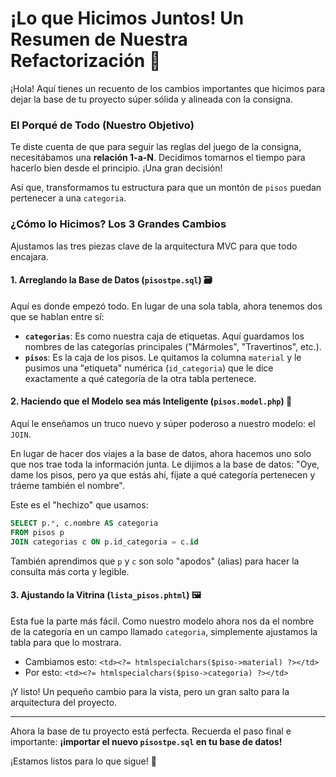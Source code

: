 # ¡Lo que Hicimos Juntos! Un Resumen de Nuestra Refactorización 🚀

¡Hola! Aquí tienes un recuento de los cambios importantes que hicimos para dejar la base de tu proyecto súper sólida y alineada con la consigna.

### El Porqué de Todo (Nuestro Objetivo)

Te diste cuenta de que para seguir las reglas del juego de la consigna, necesitábamos una **relación 1-a-N**. Decidimos tomarnos el tiempo para hacerlo bien desde el principio. ¡Una gran decisión!

Así que, transformamos tu estructura para que un montón de `pisos` puedan pertenecer a una `categoria`.

### ¿Cómo lo Hicimos? Los 3 Grandes Cambios

Ajustamos las tres piezas clave de la arquitectura MVC para que todo encajara.

#### 1. Arreglando la Base de Datos (`pisostpe.sql`) 🗃️

Aquí es donde empezó todo. En lugar de una sola tabla, ahora tenemos dos que se hablan entre sí:

*   **`categorias`**: Es como nuestra caja de etiquetas. Aquí guardamos los nombres de las categorías principales ("Mármoles", "Travertinos", etc.).
*   **`pisos`**: Es la caja de los pisos. Le quitamos la columna `material` y le pusimos una "etiqueta" numérica (`id_categoria`) que le dice exactamente a qué categoría de la otra tabla pertenece.

#### 2. Haciendo que el Modelo sea más Inteligente (`pisos.model.php`) 🧠

Aquí le enseñamos un truco nuevo y súper poderoso a nuestro modelo: el `JOIN`.

En lugar de hacer dos viajes a la base de datos, ahora hacemos uno solo que nos trae toda la información junta. Le dijimos a la base de datos: "Oye, dame los pisos, pero ya que estás ahí, fíjate a qué categoría pertenecen y tráeme también el nombre".

Este es el "hechizo" que usamos:

```sql
SELECT p.*, c.nombre AS categoria 
FROM pisos p 
JOIN categorias c ON p.id_categoria = c.id
```

También aprendimos que `p` y `c` son solo "apodos" (alias) para hacer la consulta más corta y legible.

#### 3. Ajustando la Vitrina (`lista_pisos.phtml`) 🖼️

Esta fue la parte más fácil. Como nuestro modelo ahora nos da el nombre de la categoría en un campo llamado `categoria`, simplemente ajustamos la tabla para que lo mostrara.

*   Cambiamos esto: `<td><?= htmlspecialchars($piso->material) ?></td>`
*   Por esto: `<td><?= htmlspecialchars($piso->categoria) ?></td>`

¡Y listo! Un pequeño cambio para la vista, pero un gran salto para la arquitectura del proyecto.

---

Ahora la base de tu proyecto está perfecta. Recuerda el paso final e importante: **¡importar el nuevo `pisostpe.sql` en tu base de datos!**

¡Estamos listos para lo que sigue! 💪